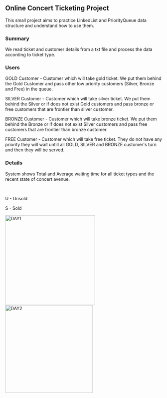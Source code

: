 ## Online Concert Ticketing Project
This small project aims to practice LinkedList and PriorityQueue data structure and understand how to use them.

### Summary

We read ticket and customer details from a txt file and process the data according to ticket type. 

### Users

<p>GOLD Customer - Customer which will take gold ticket. We put them behind the Gold Customer and pass other low priority customers (Silver, Bronze and Free) in the queue. </p>
<p>SILVER Customer - Customer which will take silver ticket. We put them behind the Silver or if does not exist Gold customers and pass bronze or free customers that are frontier than silver customer. </p>
<p>BRONZE Customer - Customer which will take bronze ticket. We put them behind the Bronze or if does not exist Silver customers and pass free customers that are frontier than bronze customer. </p>
<p>FREE Customer - Customer which will take free ticket. They do not have any priority they will wait untill all GOLD, SILVER and BRONZE customer's turn and then they will be served. </p>

### Details

<p>System shows Total and Average waiting time for all ticket types and the recent state of concert avenue.</p>
<br>
<p>U - Unsold </p>
<p>S - Sold </p>
<img width="288" alt="DAY1" src="https://user-images.githubusercontent.com/53305383/185746030-4f9344d2-3485-4c92-be2b-7e26a1ad0a57.png">
<img width="281" alt="DAY2" src="https://user-images.githubusercontent.com/53305383/185746130-6568872a-4461-43a7-8750-3a1f5cb75f5f.png">
